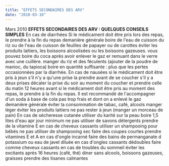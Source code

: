```yaml
---
title: "EFFETS SECONDAIRES DES ARV"
date: "2010-03-10"
---
```


Mars 2010 **EFFETS SECONDAIRES DES ARV : QUELQUES CONSEILS SIMPLES** En cas de diarrhées Si le médicament doit être pris lors des repas, le prendre à la fin du repas demanière générale boire de l'eau de cuisson du riz ou de l'eau de cuisson de feuilles de papayer ou de carottes éviter les produits laitiers, les boissons alcoolisées ou les boissons gazeuses. vous pouvez boire du coca après avoir enlever le gaz er remuant dans le verre avec une cuillère. manger du riz et des féculents (ajouter de la poudre de manioc, du tapioca) boire en quantité suffisante : plus que les pertes occasionnées par la diarrhée. En cas de nausées si le médicament doit être pris à jeun s'il n'y a qu'une prise la prendre avant de se coucher s'il y a deux prises décaler la prise du soir au moment du coucher et prendre celle du matin 12 heures avant si le médicament doit être pris au moment des repas, le prendre à la fin du repas. Il est recommandé de l'accompagner d'un soda à base de cola pas trop frais et dont on a enlevé le gaz demanière générale éviter la consommation de tabac, café, alcools manger léger éviter les produits laitiers ne pas rester à jeun (manger un morceau de pain) En cas de sécheresse cutanée utiliser du karité sur la peau boire 1,5 lites d'eau apr jour minimum ne pas utiliser de savons détergents prendre de la vitamine E en cas de cheveux cassants utiliser un shampooing pour bébés ne pas utiliser de shampooing sec faire des coupes courtes prendre vitamines E et A en cas d'ongle incarné faire des bains de permanganate d potassium ou eau de javel diluée en cas d'ongles cassants dédoubles faire comme cheveux cassants en cas de troubles du sommeil éviter les excitants après 16 heures (café, thé) diner sans alcools, boissons gazeuses, graisses prendre des tisanes calmantes
